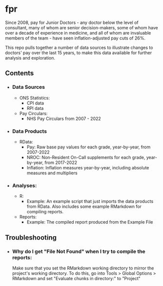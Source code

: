 # fpr

Since 2008, pay for Junior Doctors - any doctor below the level of consultant, many of whom are senior decision-makers, some of whom have over a decade of experience in medicine, and all of whom are invaluable members of the team - have seen inflation-adjusted pay cuts of 26%.

This repo pulls together a number of data sources to illustrate changes to doctors' pay over the last 15 years, to make this data available for further analysis and exploration.

## Contents
  - ### Data Sources
    - ONS Statistics:
      - CPI data
      - RPI data
    - Pay Circulars:
      - NHS Pay Circulars from 2007 - 2022
  - ### Data Products
    - RData:
      - Pay: Raw base pay values for each grade, year-by-year, from 2007-2022
      - NROC: Non-Resident On-Call supplements for each grade, year-by-year, from 2017-2022
      - Inflation: Inflation measures year-by-year, including absolute measures and multipliers
  - ### Analyses:
    - R:
      - Example: An example script that just imports the data products from RData. Also includes some example RMarkdown for compiling reports.
    - Reports:
      - Example: The compiled report produced from the Example File
      
## Troubleshooting
  - ### Why do I get "File Not Found" when I try to compile the reports:
    Make sure that you set the RMarkdown working directory to mirror the project's working directory. To do this, go into Tools > Global Options > RMarkdown and set "Evaluate chunks in directory:" to "Project"
      